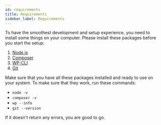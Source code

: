 ```yaml
---
id: requirements
title: Requirements
sidebar_label: Requirements
---
```


To have the smoothest development and setup experience, you need to install some things on your computer.
Please install these packages before you start the setup:

1. [Node.js](https://nodejs.org/en/)
2. [Composer](https://getcomposer.org/)
3. [WP-CLI](https://wp-cli.org/)
4. [Git](https://git-scm.com/)

Make sure that you have all these packages installed and ready to use on your system. To make sure that they work, run these commands:
- `node -v`
- `composer -v`
- `wp --info`
- `git --version`


If it doesn't return any errors, you are good to go.

<div class="legacy-badge legacy-badge--v5"></div>
